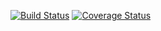 [![Build Status](https://app.travis-ci.com/pm3891-sketch/swe1-app.svg?branch=main)](https://app.travis-ci.com/pm3891-sketch/swe1-app)
[![Coverage Status](https://coveralls.io/repos/github/pm3891-sketch/swe1-app/badge.svg)](https://coveralls.io/github/pm3891-sketch/swe1-app)
